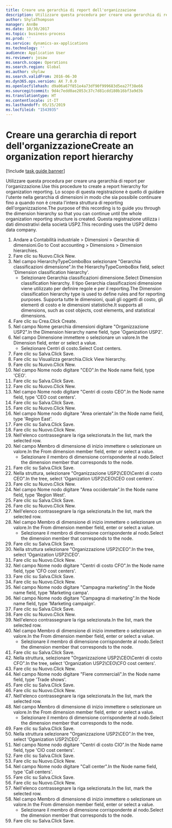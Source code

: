 ```yaml
---
title: Creare una gerarchia di report dell'organizzazione
description: Utilizzare questa procedura per creare una gerarchia di report per l'organizzazione.
author: ShylaThompson
manager: AnnBe
ms.date: 10/30/2017
ms.topic: business-process
ms.prod: ''
ms.service: dynamics-ax-applications
ms.technology: ''
audience: Application User
ms.reviewer: josaw
ms.search.scope: Operations
ms.search.region: Global
ms.author: shylaw
ms.search.validFrom: 2016-06-30
ms.dyn365.ops.version: AX 7.0.0
ms.openlocfilehash: d9a06a67f851e4a73df90f999683d5ea27f38e66
ms.sourcegitcommit: 9d4c7edd0ae2053c37c7d81cdd180b16bf3a9d3b
ms.translationtype: HT
ms.contentlocale: it-IT
ms.lasthandoff: 05/15/2019
ms.locfileid: "1543935"
---
```

# <a name="create-an-organization-report-hierarchy"></a><span data-ttu-id="f53b6-103">Creare una gerarchia di report dell'organizzazione</span><span class="sxs-lookup"><span data-stu-id="f53b6-103">Create an organization report hierarchy</span></span>

[!include [task guide banner](../../includes/task-guide-banner.md)]

<span data-ttu-id="f53b6-104">Utilizzare questa procedura per creare una gerarchia di report per l'organizzazione.</span><span class="sxs-lookup"><span data-stu-id="f53b6-104">Use this procedure to create a report hierarchy for organization reporting.</span></span> <span data-ttu-id="f53b6-105">Lo scopo di questa registrazione è quello di guidare l'utente nella gerarchia di dimensioni in modo che sia possibile continuare fino a quando non è creata l'intera struttura di reporting dell'organizzazione.</span><span class="sxs-lookup"><span data-stu-id="f53b6-105">The purpose of this recording is to guide you through the dimension hierarchy so that you can continue until the whole organization reporting structure is created.</span></span> <span data-ttu-id="f53b6-106">Questa registrazione utilizza i dati dimostrativi della società USP2.</span><span class="sxs-lookup"><span data-stu-id="f53b6-106">This recording uses the USP2 demo data company.</span></span>

1. <span data-ttu-id="f53b6-107">Andare a Contabilità industriale > Dimensioni > Gerarchie di dimensioni.</span><span class="sxs-lookup"><span data-stu-id="f53b6-107">Go to Cost accounting > Dimensions > Dimension hierarchies.</span></span>
2. <span data-ttu-id="f53b6-108">Fare clic su Nuovo.</span><span class="sxs-lookup"><span data-stu-id="f53b6-108">Click New.</span></span>
3. <span data-ttu-id="f53b6-109">Nel campo HierarchyTypeComboBox selezionare "Gerarchia classificazioni dimensione".</span><span class="sxs-lookup"><span data-stu-id="f53b6-109">In the HierarchyTypeComboBox field, select 'Dimension classification hierarchy'.</span></span>
    * <span data-ttu-id="f53b6-110">Selezionare Gerarchia classificazioni dimensione.</span><span class="sxs-lookup"><span data-stu-id="f53b6-110">Select Dimension classification hierarchy.</span></span> <span data-ttu-id="f53b6-111">Il tipo Gerarchia classificazioni dimensione viene utilizzato per definire regole e per il reporting.</span><span class="sxs-lookup"><span data-stu-id="f53b6-111">The Dimension classification hierarchy type is used to define rules and for reporting purposes.</span></span> <span data-ttu-id="f53b6-112">Supporta tutte le dimensioni, quali gli oggetti di costo, gli elementi di costo e le dimensioni statistiche.</span><span class="sxs-lookup"><span data-stu-id="f53b6-112">It supports all dimensions, such as cost objects, cost elements, and statistical dimensions.</span></span>  
4. <span data-ttu-id="f53b6-113">Fare clic su Crea.</span><span class="sxs-lookup"><span data-stu-id="f53b6-113">Click Create.</span></span>
5. <span data-ttu-id="f53b6-114">Nel campo Nome gerarchia dimensioni digitare "Organizzazione USP2".</span><span class="sxs-lookup"><span data-stu-id="f53b6-114">In the Dimension hierarchy name field, type 'Oganization USP2'.</span></span>
6. <span data-ttu-id="f53b6-115">Nel campo Dimensione immettere o selezionare un valore.</span><span class="sxs-lookup"><span data-stu-id="f53b6-115">In the Dimension field, enter or select a value.</span></span>
    * <span data-ttu-id="f53b6-116">Selezionare Centri di costo.</span><span class="sxs-lookup"><span data-stu-id="f53b6-116">Select Cost centers.</span></span>  
7. <span data-ttu-id="f53b6-117">Fare clic su Salva.</span><span class="sxs-lookup"><span data-stu-id="f53b6-117">Click Save.</span></span>
8. <span data-ttu-id="f53b6-118">Fare clic su Visualizza gerarchia.</span><span class="sxs-lookup"><span data-stu-id="f53b6-118">Click View hierarchy.</span></span>
9. <span data-ttu-id="f53b6-119">Fare clic su Nuovo.</span><span class="sxs-lookup"><span data-stu-id="f53b6-119">Click New.</span></span>
10. <span data-ttu-id="f53b6-120">Nel campo Nome nodo digitare "CEO".</span><span class="sxs-lookup"><span data-stu-id="f53b6-120">In the Node name field, type 'CEO'.</span></span>
11. <span data-ttu-id="f53b6-121">Fare clic su Salva.</span><span class="sxs-lookup"><span data-stu-id="f53b6-121">Click Save.</span></span>
12. <span data-ttu-id="f53b6-122">Fare clic su Nuovo.</span><span class="sxs-lookup"><span data-stu-id="f53b6-122">Click New.</span></span>
13. <span data-ttu-id="f53b6-123">Nel campo Nome nodo digitare "Centri di costo CEO".</span><span class="sxs-lookup"><span data-stu-id="f53b6-123">In the Node name field, type 'CEO cost centers'.</span></span>
14. <span data-ttu-id="f53b6-124">Fare clic su Salva.</span><span class="sxs-lookup"><span data-stu-id="f53b6-124">Click Save.</span></span>
15. <span data-ttu-id="f53b6-125">Fare clic su Nuovo.</span><span class="sxs-lookup"><span data-stu-id="f53b6-125">Click New.</span></span>
16. <span data-ttu-id="f53b6-126">Nel campo Nome nodo digitare "Area orientale".</span><span class="sxs-lookup"><span data-stu-id="f53b6-126">In the Node name field, type 'Region East'.</span></span>
17. <span data-ttu-id="f53b6-127">Fare clic su Salva.</span><span class="sxs-lookup"><span data-stu-id="f53b6-127">Click Save.</span></span>
18. <span data-ttu-id="f53b6-128">Fare clic su Nuovo.</span><span class="sxs-lookup"><span data-stu-id="f53b6-128">Click New.</span></span>
19. <span data-ttu-id="f53b6-129">Nell'elenco contrassegnare la riga selezionata.</span><span class="sxs-lookup"><span data-stu-id="f53b6-129">In the list, mark the selected row.</span></span>
20. <span data-ttu-id="f53b6-130">Nel campo Membro di dimensione di inizio immettere o selezionare un valore.</span><span class="sxs-lookup"><span data-stu-id="f53b6-130">In the From dimension member field, enter or select a value.</span></span>
    * <span data-ttu-id="f53b6-131">Selezionare il membro di dimensione corrispondente al nodo.</span><span class="sxs-lookup"><span data-stu-id="f53b6-131">Select the dimension member that corresponds to the node.</span></span>  
21. <span data-ttu-id="f53b6-132">Fare clic su Salva.</span><span class="sxs-lookup"><span data-stu-id="f53b6-132">Click Save.</span></span>
22. <span data-ttu-id="f53b6-133">Nella struttura, selezionare "Organizzazione USP2\CEO\Centri di costo CEO".</span><span class="sxs-lookup"><span data-stu-id="f53b6-133">In the tree, select 'Oganization USP2\CEO\CEO cost centers'.</span></span>
23. <span data-ttu-id="f53b6-134">Fare clic su Nuovo.</span><span class="sxs-lookup"><span data-stu-id="f53b6-134">Click New.</span></span>
24. <span data-ttu-id="f53b6-135">Nel campo Nome nodo digitare "Area occidentale".</span><span class="sxs-lookup"><span data-stu-id="f53b6-135">In the Node name field, type 'Region West'.</span></span>
25. <span data-ttu-id="f53b6-136">Fare clic su Salva.</span><span class="sxs-lookup"><span data-stu-id="f53b6-136">Click Save.</span></span>
26. <span data-ttu-id="f53b6-137">Fare clic su Nuovo.</span><span class="sxs-lookup"><span data-stu-id="f53b6-137">Click New.</span></span>
27. <span data-ttu-id="f53b6-138">Nell'elenco contrassegnare la riga selezionata.</span><span class="sxs-lookup"><span data-stu-id="f53b6-138">In the list, mark the selected row.</span></span>
28. <span data-ttu-id="f53b6-139">Nel campo Membro di dimensione di inizio immettere o selezionare un valore.</span><span class="sxs-lookup"><span data-stu-id="f53b6-139">In the From dimension member field, enter or select a value.</span></span>
    * <span data-ttu-id="f53b6-140">Selezionare il membro di dimensione corrispondente al nodo.</span><span class="sxs-lookup"><span data-stu-id="f53b6-140">Select the dimension member that corresponds to the node.</span></span>  
29. <span data-ttu-id="f53b6-141">Fare clic su Salva.</span><span class="sxs-lookup"><span data-stu-id="f53b6-141">Click Save.</span></span>
30. <span data-ttu-id="f53b6-142">Nella struttura selezionare "Organizzazione USP2\CEO".</span><span class="sxs-lookup"><span data-stu-id="f53b6-142">In the tree, select 'Oganization USP2\CEO'.</span></span>
31. <span data-ttu-id="f53b6-143">Fare clic su Nuovo.</span><span class="sxs-lookup"><span data-stu-id="f53b6-143">Click New.</span></span>
32. <span data-ttu-id="f53b6-144">Nel campo Nome nodo digitare "Centri di costo CFO".</span><span class="sxs-lookup"><span data-stu-id="f53b6-144">In the Node name field, type 'CFO cost centers'.</span></span>
33. <span data-ttu-id="f53b6-145">Fare clic su Salva.</span><span class="sxs-lookup"><span data-stu-id="f53b6-145">Click Save.</span></span>
34. <span data-ttu-id="f53b6-146">Fare clic su Nuovo.</span><span class="sxs-lookup"><span data-stu-id="f53b6-146">Click New.</span></span>
35. <span data-ttu-id="f53b6-147">Nel campo Nome nodo digitare "Campagna marketing".</span><span class="sxs-lookup"><span data-stu-id="f53b6-147">In the Node name field, type 'Marketing campa'.</span></span>
36. <span data-ttu-id="f53b6-148">Nel campo Nome nodo digitare "Campagna di marketing".</span><span class="sxs-lookup"><span data-stu-id="f53b6-148">In the Node name field, type 'Marketing campaign'.</span></span>
37. <span data-ttu-id="f53b6-149">Fare clic su Salva.</span><span class="sxs-lookup"><span data-stu-id="f53b6-149">Click Save.</span></span>
38. <span data-ttu-id="f53b6-150">Fare clic su Nuovo.</span><span class="sxs-lookup"><span data-stu-id="f53b6-150">Click New.</span></span>
39. <span data-ttu-id="f53b6-151">Nell'elenco contrassegnare la riga selezionata.</span><span class="sxs-lookup"><span data-stu-id="f53b6-151">In the list, mark the selected row.</span></span>
40. <span data-ttu-id="f53b6-152">Nel campo Membro di dimensione di inizio immettere o selezionare un valore.</span><span class="sxs-lookup"><span data-stu-id="f53b6-152">In the From dimension member field, enter or select a value.</span></span>
    * <span data-ttu-id="f53b6-153">Selezionare il membro di dimensione corrispondente al nodo.</span><span class="sxs-lookup"><span data-stu-id="f53b6-153">Select the dimension member that corresponds to the node.</span></span>  
41. <span data-ttu-id="f53b6-154">Fare clic su Salva.</span><span class="sxs-lookup"><span data-stu-id="f53b6-154">Click Save.</span></span>
42. <span data-ttu-id="f53b6-155">Nella struttura, selezionare "Organizzazione USP2\CEO\Centri di costo CFO".</span><span class="sxs-lookup"><span data-stu-id="f53b6-155">In the tree, select 'Organization USP2\CEO\CFO cost centers'.</span></span>
43. <span data-ttu-id="f53b6-156">Fare clic su Nuovo.</span><span class="sxs-lookup"><span data-stu-id="f53b6-156">Click New.</span></span>
44. <span data-ttu-id="f53b6-157">Nel campo Nome nodo digitare "Fiere commerciali".</span><span class="sxs-lookup"><span data-stu-id="f53b6-157">In the Node name field, type 'Trade shows'.</span></span>
45. <span data-ttu-id="f53b6-158">Fare clic su Salva.</span><span class="sxs-lookup"><span data-stu-id="f53b6-158">Click Save.</span></span>
46. <span data-ttu-id="f53b6-159">Fare clic su Nuovo.</span><span class="sxs-lookup"><span data-stu-id="f53b6-159">Click New.</span></span>
47. <span data-ttu-id="f53b6-160">Nell'elenco contrassegnare la riga selezionata.</span><span class="sxs-lookup"><span data-stu-id="f53b6-160">In the list, mark the selected row.</span></span>
48. <span data-ttu-id="f53b6-161">Nel campo Membro di dimensione di inizio immettere o selezionare un valore.</span><span class="sxs-lookup"><span data-stu-id="f53b6-161">In the From dimension member field, enter or select a value.</span></span>
    * <span data-ttu-id="f53b6-162">Selezionare il membro di dimensione corrispondente al nodo.</span><span class="sxs-lookup"><span data-stu-id="f53b6-162">Select the dimension member that corresponds to the node.</span></span>  
49. <span data-ttu-id="f53b6-163">Fare clic su Salva.</span><span class="sxs-lookup"><span data-stu-id="f53b6-163">Click Save.</span></span>
50. <span data-ttu-id="f53b6-164">Nella struttura selezionare "Organizzazione USP2\CEO".</span><span class="sxs-lookup"><span data-stu-id="f53b6-164">In the tree, select 'Oganization USP2\CEO'.</span></span>
51. <span data-ttu-id="f53b6-165">Nel campo Nome nodo digitare "Centri di costo CIO".</span><span class="sxs-lookup"><span data-stu-id="f53b6-165">In the Node name field, type 'CIO cost centers'.</span></span>
52. <span data-ttu-id="f53b6-166">Fare clic su Salva.</span><span class="sxs-lookup"><span data-stu-id="f53b6-166">Click Save.</span></span>
53. <span data-ttu-id="f53b6-167">Fare clic su Nuovo.</span><span class="sxs-lookup"><span data-stu-id="f53b6-167">Click New.</span></span>
54. <span data-ttu-id="f53b6-168">Nel campo Nome nodo digitare "Call center".</span><span class="sxs-lookup"><span data-stu-id="f53b6-168">In the Node name field, type 'Call centers'.</span></span>
55. <span data-ttu-id="f53b6-169">Fare clic su Salva.</span><span class="sxs-lookup"><span data-stu-id="f53b6-169">Click Save.</span></span>
56. <span data-ttu-id="f53b6-170">Fare clic su Nuovo.</span><span class="sxs-lookup"><span data-stu-id="f53b6-170">Click New.</span></span>
57. <span data-ttu-id="f53b6-171">Nell'elenco contrassegnare la riga selezionata.</span><span class="sxs-lookup"><span data-stu-id="f53b6-171">In the list, mark the selected row.</span></span>
58. <span data-ttu-id="f53b6-172">Nel campo Membro di dimensione di inizio immettere o selezionare un valore.</span><span class="sxs-lookup"><span data-stu-id="f53b6-172">In the From dimension member field, enter or select a value.</span></span>
    * <span data-ttu-id="f53b6-173">Selezionare il membro di dimensione corrispondente al nodo.</span><span class="sxs-lookup"><span data-stu-id="f53b6-173">Select the dimension member that corresponds to the node.</span></span>  
59. <span data-ttu-id="f53b6-174">Fare clic su Salva.</span><span class="sxs-lookup"><span data-stu-id="f53b6-174">Click Save.</span></span>

